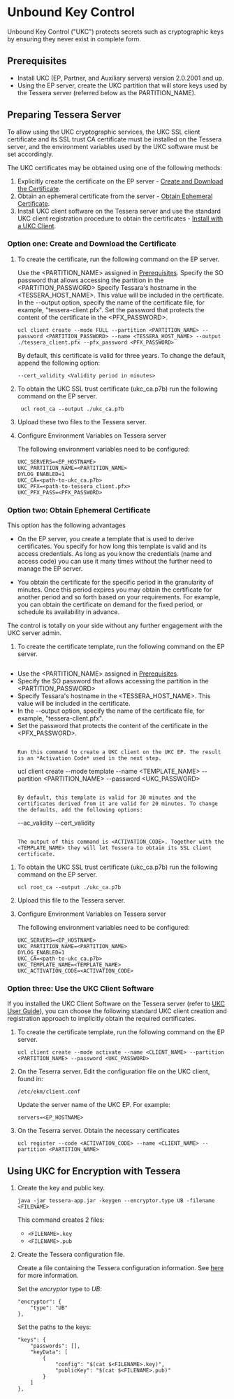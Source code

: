 # Unbound Key Control

Unbound Key Control ("UKC") protects secrets such as cryptographic keys by ensuring they never exist in complete form.


<a name="Prerequisites"></a>
## Prerequisites
- Install UKC (EP, Partner, and Auxiliary servers) version 2.0.2001 and up.
- Using the EP server, create the  UKC partition that will store keys used by the Tessera server (referred below as the PARTITION_NAME).


## Preparing Tessera Server

To allow using the UKC cryptographic services, the UKC SSL client certificate and its SSL trust CA certificate must be installed on the Tessera server, and the environment variables used by the UKC software must be set accordingly.

The UKC certificates may be obtained using one of the following methods:

1. Explicitly create the certificate on the EP server - [Create and Download the Certificate](#FullCert).
1. Obtain an ephemeral certificate from the server - [Obtain Ephemeral Certificate](#Ephemeral).
1. Install UKC client software on the Tessera server and use the standard UKC client registration procedure to obtain the  certificates - [Install with a UKC Client](#Withclient).

<a name="FullCert"></a>
### Option one: Create and Download the Certificate
1. To create the certificate, run the following command on the EP server.

   Use the <PARTITION_NAME> assigned in [Prerequisites](#Prerequisites).
   Specify the SO password that allows accessing  the partition in  the <PARTITION_PASSWORD>
   Specify Tessara's hostname in the <TESSERA_HOST_NAME>. This value will be included in the certificate.
   In the --output option, specify the name of the certificate file, for example, "tessera-client.pfx".
   Set the password that protects the content of the certificate in the <PFX_PASSWORD>.
    
    ```
    ucl client create --mode FULL --partition <PARTITION_NAME> --password <PARTITION_PASSWORD> --name <TESSERA_HOST_NAME> --output ./tessera_client.pfx --pfx_password <PFX_PASSWORD>
    ```
   By default, this certificate is valid for three years. To change the default, append the following option:
    
    ```
    --cert_validity <Validity period in minutes>
    ```
    
   
1. To obtain the UKC SSL trust certificate (ukc_ca.p7b) run the following command on the EP server.
   
   ```
    ucl root_ca --output ./ukc_ca.p7b
    ```   

1. Upload these two files to the Tessera server.


1. Configure Environment Variables on Tessera server

    The following environment variables need to be configured:

    ```
    UKC_SERVERS=<EP_HOSTNAME>
    UKC_PARTITION_NAME=<PARTITION_NAME>
    DYLOG_ENABLED=1
    UKC_CA=<path-to-ukc_ca.p7b>
    UKC_PFX=<path-to-tessera_client.pfx>
    UKC_PFX_PASS=<PFX_PASSWORD>
    ```

<a name="Ephemeral"></a>
### Option two: Obtain Ephemeral Certificate
This option has the following advantages

- On the EP server, you create a template that is used to derive certificates. You specify for how long this template is valid and its access credentials. As long as you know the credentials (name and access code) you can use it  many times without the further need to manage the EP server.

- You obtain the certificate for the specific period in the granularity of minutes. Once this period expires you may obtain the certificate for another period and so forth based on your requirements. For example, you can obtain the certificate on demand for the fixed period, or schedule its availability in advance.

The control is totally on your side without any further engagement with the UKC server admin.


1. To create the certificate template, run the following command on the EP server.

    ```    
- Use the <PARTITION_NAME> assigned in [Prerequisites](#Prerequisites).
- Specify the SO password that allows accessing  the partition in  the <PARTITION_PASSWORD>
- Specify Tessara's hostname in the <TESSERA_HOST_NAME>. This value will be included in the certificate.
- In the --output option, specify the name of the certificate file, for example, "tessera-client.pfx".
- Set the password that protects the content of the certificate in the <PFX_PASSWORD>.
    ```    

    Run this command to create a UKC client on the UKC EP. The result is an *Activation Code* used in the next step.
    
    ```
    ucl  client create --mode template --name <TEMPLATE_NAME> --partition <PARTITION_NAME> --password <UKC_PASSWORD>
    ```
    
    By default, this template is valid for 30 minutes and the certificates derived from it are valid for 20 minutes. To change the defaults, add the following options:
    
    ```
    --ac_validity <The template validity period in minutes>
    --cert_validity <Validity period of each derived certificate>
    ```
    
    The output of this command is <ACTIVATION_CODE>. Together with the <TEMPLATE_NAME> they will let Tessera to obtain its SSL client certificate.
    
 1. To obtain the UKC SSL trust certificate (ukc_ca.p7b) run the following command on the EP server.
   
    ```
    ucl root_ca --output ./ukc_ca.p7b
    ```   

1. Upload this file to the Tessera server.

    
1. Configure Environment Variables on Tessera server

    The following environment variables need to be configured:

    ```
    UKC_SERVERS=<EP_HOSTNAME>
    UKC_PARTITION_NAME=<PARTITION_NAME>
    DYLOG_ENABLED=1
    UKC_CA=<path-to-ukc_ca.p7b>
    UKC_TEMPLATE_NAME=<TEMPLATE_NAME>
    UKC_ACTIVATION_CODE=<ACTIVATION_CODE>

    ```
<a name="Withclient"></a>
### Option three: Use the UKC Client Software

If you installed the UKC Client Software on the Tessera server (refer to [UKC User Guide](https://www.unboundtech.com/docs/UKC/UKC_User_Guide/HTML/Content/Products/UKC-EKM/UKC_User_Guide/Installation/ClientInstallation.html)), you can choose the following standard UKC client creation and registration approach to implicitly obtain the required certificates.


1. To create the certificate template, run the following command on the EP server.

    ```
    ucl client create --mode activate --name <CLIENT_NAME> --partition <PARTITION_NAME> --password <UKC_PASSWORD>
    ```
1. On the Teserra server. Edit the configuration file on the UKC client, found in:

    `/etc/ekm/client.conf`
    
    Update the server name of the UKC EP. For example:
    
    `servers=<EP_HOSTNAME>`
1. On the Teserra server. Obtain the necessary certificates
    ```
    ucl register --code <ACTIVATION_CODE> --name <CLIENT_NAME> --partition <PARTITION_NAME>
    ```

## Using UKC for Encryption with Tessera

1. Create the key and public key.
    ```
    java -jar tessera-app.jar -keygen --encryptor.type UB -filename <FILENAME>
    ```
    This command creates 2 files:
    - `<FILENAME>.key`
    - `<FILENAME>.pub`
		
2. Create the Tessera configuration file.

    Create a file containing the Tessera configuration information. See [here](https://github.com/jpmorganchase/quorum-examples#experimenting-with-alternative-curves-in-tessera) for more information.

    Set the *encryptor* type to *UB*:
    ```
    "encryptor": {
        "type": "UB"
    },
    ```

    Set the paths to the keys:
    ```
	"keys": {
        "passwords": [],
        "keyData": [
            {
                "config": "$(cat $<FILENAME>.key)",
                "publicKey": "$(cat $<FILENAME>.pub)"
            }
        ]
    },	
   ```
